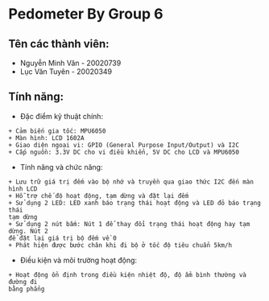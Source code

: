 # Pedometer By Group 6
## Tên các thành viên:
- Nguyễn Minh Văn - 20020739
- Lục Văn Tuyên - 20020349
## Tính năng:
- Đặc điểm kỹ thuật chính:
```+ Vi điều khiển: STM32F103C8T6
+ Cảm biến gia tốc: MPU6050
+ Màn hình: LCD 1602A
+ Giao diện ngoại vi: GPIO (General Purpose Input/Output) và I2C
+ Cấp nguồn: 3.3V DC cho vi điều khiển, 5V DC cho LCD và MPU6050
```

- Tính năng và chức năng:
```+ Đo giá trị của gia tốc rồi xử lý tín hiệu để phát hiện bước chân
+ Lưu trữ giá trị đếm vào bộ nhớ và truyền qua giao thức I2C đến màn hình LCD
+ Hỗ trợ chế độ hoạt động, tạm dừng và đặt lại đếm
+ Sử dụng 2 LED: LED xanh báo trạng thái hoạt động và LED đỏ báo trạng thái
tạm dừng
+ Sử dụng 2 nút bấm: Nút 1 để thay đổi trạng thái hoạt động hay tạm dừng. Nút 2
để đặt lại giá trị bộ đếm về 0
+ Phát hiện được bước chân khi đi bộ ở tốc độ tiêu chuẩn 5km/h
```

- Điều kiện và môi trường hoạt động:
```+ Được cấp đủ nguồn điện theo thông số kỹ thuật phía trên
+ Hoạt động ổn định trong điều kiện nhiệt độ, độ ẩm bình thường và đường đi
bằng phẳng
```